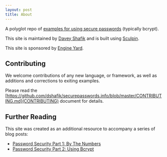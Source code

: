 ```yaml
---
layout: post
title: About
---
```


A polyglot repo of [examples for using secure passwords](http://securepasswords.info/) (typically bcrypt).

This site is maintained by <a href="http://twitter.com/dshafik">Davey Shafik</a> and is built using <a href="https://sculpin.io">Sculpin</a>.

This site is sponsored by <a href="https://www.engineyard.com">Engine Yard</a>.

## Contributing

We welcome contributions of any new language, or framework, as well as additions and corrections to exiting examples.

Please read the [https://github.com/dshafik/securepasswords.info/blob/master/CONTRIBUTING.md](CONTRIBUTING) document for details.

## Further Reading

This site was created as an additional resource to accompany a series of blog posts:

- [Password Security Part 1: By The Numbers](https://blog.engineyard.com/2014/password-security-part-1)
- [Password Security Part 2: Using Bcrypt](https://blog.engineyard.com/2014/password-security-part-2)